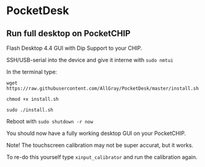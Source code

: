# PocketDesk
## Run full desktop on PocketCHIP

Flash Desktop 4.4 GUI with Dip Support to your CHIP.

SSH/USB-serial into the device and give it interne with `sudo nmtui`

In the terminal type: 

`wget https://raw.githubusercontent.com/AllGray/PocketDesk/master/install.sh`

`chmod +x install.sh`

`sudo ./install.sh`

Reboot with `sudo shutdown -r now`

You should now have a fully working desktop GUI on your PocketCHIP.
 
Note! The touchscreen calibration may not be super accurat, but it works.
 
To re-do this yourself type `xinput_calibrator` and run the calibration again.
